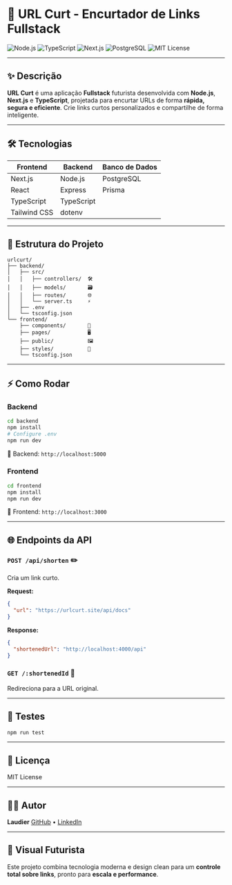 # 🚀 URL Curt - Encurtador de Links Fullstack

![Node.js](https://img.shields.io/badge/Node.js-339933?style=for-the-badge\&logo=node.js\&logoColor=white)
![TypeScript](https://img.shields.io/badge/TypeScript-3178C6?style=for-the-badge\&logo=typescript\&logoColor=white)
![Next.js](https://img.shields.io/badge/Next.js-000000?style=for-the-badge\&logo=next.js\&logoColor=white)
![PostgreSQL](https://img.shields.io/badge/PostgreSQL-336791?style=for-the-badge\&logo=postgresql\&logoColor=white)
![MIT License](https://img.shields.io/badge/License-MIT-green?style=for-the-badge)

---

## ✨ Descrição

**URL Curt** é uma aplicação **Fullstack** futurista desenvolvida com **Node.js**, **Next.js** e **TypeScript**, projetada para encurtar URLs de forma **rápida, segura e eficiente**. Crie links curtos personalizados e compartilhe de forma inteligente.

---

## 🛠️ Tecnologias

| Frontend     | Backend    | Banco de Dados |
| ------------ | ---------- | -------------- |
| Next.js      | Node.js    | PostgreSQL     |
| React        | Express    | Prisma         |
| TypeScript   | TypeScript |                |
| Tailwind CSS | dotenv     |                |

---

## 📁 Estrutura do Projeto

```
urlcurt/
├── backend/
│   ├── src/
│   │   ├── controllers/  🛠️
│   │   ├── models/       🗃️
│   │   ├── routes/       🌐
│   │   └── server.ts     ⚡
│   ├── .env
│   └── tsconfig.json
└── frontend/
    ├── components/       🧩
    ├── pages/            🖥️
    ├── public/           🖼️
    ├── styles/           🎨
    └── tsconfig.json
```

---

## ⚡ Como Rodar

### Backend

```bash
cd backend
npm install
# Configure .env
npm run dev
```

🔹 Backend: `http://localhost:5000`

### Frontend

```bash
cd frontend
npm install
npm run dev
```

🔹 Frontend: `http://localhost:3000`

---

## 🌐 Endpoints da API

### `POST /api/shorten` ✏️

Cria um link curto.

**Request:**

```json
{
  "url": "https://urlcurt.site/api/docs"
}
```

**Response:**

```json
{
  "shortenedUrl": "http://localhost:4000/api"
}
```

### `GET /:shortenedId` 🔗

Redireciona para a URL original.

---

## 🧪 Testes

```bash
npm run test
```

---

## 📌 Licença

MIT License

---

## 👨‍💻 Autor

**Laudier**
[GitHub](https://github.com/josesantanadeveloper-spec) • [LinkedIn](https://linkedin.com/in/seuusuario)

---

## 🌌 Visual Futurista

Este projeto combina tecnologia moderna e design clean para um **controle total sobre links**, pronto para **escala e performance**.
